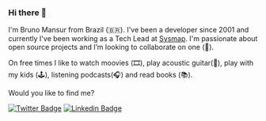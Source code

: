 ### Hi there 👋
I'm Bruno Mansur from Brazil (🇧🇷). I've been a developer since 2001 and currently I've been working as a Tech Lead at [Sysmap](https://www.sysmap.com.br/). I'm passionate about open source projects and I’m looking to collaborate on one (👯).

On free times I like to watch moovies (🎞️), play acoustic guitar(🎸), play with my kids (🕹️), listening podcasts(🎧) and read books (📚).

Would you like to find me?

[![Twitter Badge](https://img.shields.io/badge/-Twitter-1ca0f1?style=flat-square&labelColor=1ca0f1&logo=twitter&logoColor=white&link=https://twitter.com/rolimansur)](https://twitter.com/rolimansur)
[![Linkedin Badge](https://img.shields.io/badge/-LinkedIn-blue?style=flat-square&logo=Linkedin&logoColor=white&link=https://www.linkedin.com/in/bruno-mansur)](https://www.linkedin.com/in/bruno-mansur)
<!--
**bmansur/bmansur** is a ✨ _special_ ✨ repository because its `README.md` (this file) appears on your GitHub profile.

Here are some ideas to get you started:

- 🔭 I’m currently working on ...
- 🌱 I’m currently learning ...
- 👯 I’m looking to collaborate on ...
- 🤔 I’m looking for help with ...
- 💬 Ask me about ...
- 📫 How to reach me: ...
- 😄 Pronouns: ...
- ⚡ Fun fact: ...
-->
